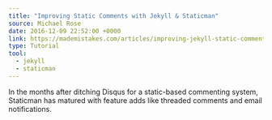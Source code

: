 ```yaml
---
title: "Improving Static Comments with Jekyll & Staticman"
source: Michael Rose
date: 2016-12-09 22:52:00 +0000
link: https://mademistakes.com/articles/improving-jekyll-static-comments/
type: Tutorial
tool:
  - jekyll
  - staticman
---
```

In the months after ditching Disqus for a static-based commenting system, Staticman has matured with feature adds like threaded comments and email notifications.





